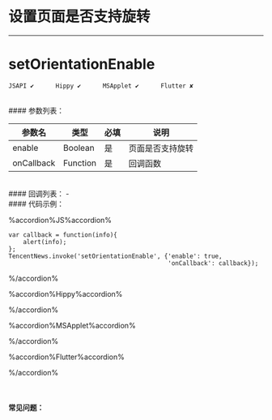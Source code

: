 # 设置页面是否支持旋转 
---
# setOrientationEnable

```
JSAPI ✔      Hippy ✔      MSApplet ✔      Flutter ✘
```
<br>
#### 参数列表：

|参数名|类型|必填|说明|
|-|-|-|-| 
|enable|Boolean|是|页面是否支持旋转|
| onCallback | Function |是|回调函数|
<br>
#### 回调列表：
- 
<br>
#### 代码示例：


%accordion%JS%accordion%

```
var callback = function(info){
    alert(info);
};
TencentNews.invoke('setOrientationEnable', {'enable': true,
                                            'onCallback': callback});

```

%/accordion%

%accordion%Hippy%accordion%

%/accordion%

%accordion%MSApplet%accordion%

%/accordion%

%accordion%Flutter%accordion%

%/accordion%

<br>

#### 常见问题：



